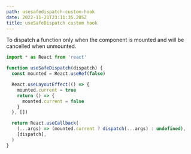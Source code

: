 ```yaml
---
path: usesafedispatch-custom-hook
date: 2022-11-21T23:11:35.205Z
title: useSafeDispatch custom hook
---
```



T﻿o dispatch a function only when the component is mounted and will be cancelled when unmounted.

```javascript
import * as React from 'react'

function useSafeDispatch(dispatch) {
  const mounted = React.useRef(false)

  React.useLayoutEffect(() => {
    mounted.current = true
    return () => {
      mounted.current = false
    }
  }, [])

  return React.useCallback(
    (...args) => (mounted.current ? dispatch(...args) : undefined),
    [dispatch],
  )
}
```